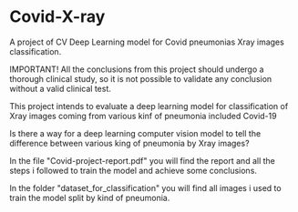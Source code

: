 # Covid-X-ray
A project of CV Deep Learning model for Covid pneumonias Xray images classification.

IMPORTANT! All the conclusions from this project should undergo a thorough clinical study, so it is not possible to validate any conclusion without a valid clinical test.

This project intends to evaluate a deep learning model for classification of Xray images coming from various kinf of pneumonia included Covid-19

Is there a way for a deep learning computer vision model to tell the difference between various king of pneumonia by  Xray images?

In the file "Covid-project-report.pdf" you will find the report and all the steps i followed to train the model and achieve some conclusions.

In the folder "dataset_for_classification" you will find all images i used to train the model split by kind of pneumonia.
